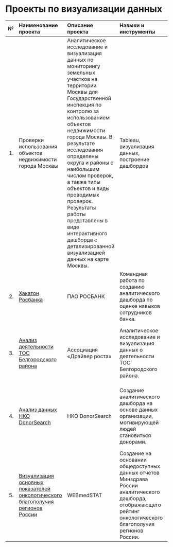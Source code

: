 # Проекты по визуализации данных


|№| Наименование проекта | Описание проекта |Навыки и инструменты|Ссылка на проект|
|--:| :--------------- |:-------------------------------|:--------------- |:--------------- |
|1.|Проверки использования объектов недвижимости города Москвы|Аналитическое исследование и визуализация данных по мониторингу земельных участков на территории Москвы для Государственной инспекция по контролю за использованием объектов недвижимости города Москвы. В результате исследования определены округа и районы с наибольшим числом проверок, а также типы объектов и виды проводимых проверок. Результаты работы представлены в виде интерактивного дашборда с детализированной визуализацией данных на карте Москвы.|Tableau, визуализация данных, построение дашбордов|[Ссылка на проект](https://public.tableau.com/app/profile/yana.bogacheva/viz/_17130237001670/Dashboard1)|
|2.|[Хакатон Росбанка](https://github.com/YanaBogacheva/Yandex_Praktikum_Workshop/tree/main/02.%20%D0%A5%D0%B0%D0%BA%D0%B0%D1%82%D0%BE%D0%BD%20%D0%A0%D0%BE%D1%81%D0%B1%D0%B0%D0%BD%D0%BA%D0%B0)|ПАО РОСБАНК|Командная работа по созданию аналитического дашборда по оценке навыков сотрудников банка.|Yandex DataLens, визуализация данных, исследовательский анализ данных, построение дашбордов|
|3.|[Анализ деятельности ТОС Белгородского района](https://github.com/YanaBogacheva/Yandex_Praktikum_Workshop/tree/main/03.%20%D0%A2%D0%9E%D0%A1%20%D0%91%D0%B5%D0%BB%D0%B3%D0%BE%D1%80%D0%BE%D0%B4%D1%81%D0%BA%D0%BE%D0%B3%D0%BE%20%D1%80%D0%B0%D0%B9%D0%BE%D0%BD%D0%B0)|Ассоциация «Драйвер роста»|Аналитическое исследование и визуализация данных о деятельности ТОС Белгородского района.|Yandex DataLens, Python (Pandas, Matplotlib), визуализация данных, исследовательский анализ данных, построение дашбордов|
|4.|[Анализ данных НКО DonorSearch](https://github.com/YanaBogacheva/Yandex_Praktikum_Workshop/tree/main/04.%20DonorSearch)|НКО DonorSearch|Создание аналитического дашборда на основе данных организации, мотивирующей людей становиться донорами.|Yandex DataLens, SQL, исследовательский анализ данных, визуализация данных, построение дашбордов, создание презентаций|
|5.|[Визуализация основных показателей онкологического благополучия регионов России](https://github.com/YanaBogacheva/Yandex_Praktikum_Workshop/tree/main/05.%20WebMedStat)|WEBmedSTAT|Создание на основании общедоступных данных отчетов Минздрава России аналитического дашборда, отображающего рейтинг онкологического благополучия регионов России.|Yandex DataLens, SQL, исследовательский анализ данных, визуализация данных, построение дашбордов|
